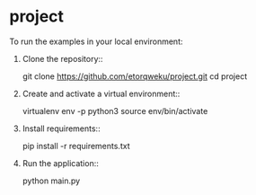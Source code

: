 # project
 To run the examples in your local environment:

1. Clone the repository::

      git clone https://github.com/etorqweku/project.git
      cd project

2. Create and activate a virtual environment::

      virtualenv env -p python3
      source env/bin/activate

3. Install requirements::

      pip install -r requirements.txt

4. Run the application::

      python main.py
